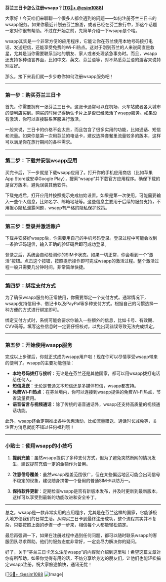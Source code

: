 **芬兰三日卡怎么注册wsapp？[[TG💪+ @esim1088](https://t.me/s/esim1088)]**

大家好！今天咱们来聊聊一个很多人都会遇到的问题——如何注册芬兰三日卡的wsapp服务。如果你最近计划去芬兰旅游，或者已经在芬兰旅行中，那这个话题一定对你很有帮助。不过在开始之前，先简单介绍一下wsapp是个啥。

wsapp其实是一个非常方便的应用程序，它能让你在芬兰使用本地号码接打电话、发送短信，还能享受免费的Wi-Fi热点。这对于刚到芬兰的人来说简直是救星，尤其是当你需要联系当地的朋友、家人或者处理紧急事务时。而且，wsapp还支持多种语言界面，比如中文、英文、芬兰语等，对不熟悉芬兰语的游客来说特别友好。

那么，接下来我们就一步步教你如何注册wsapp服务吧！

---

### 第一步：购买芬兰三日卡

首先，你需要拥有一张芬兰三日卡。这张卡通常可以在机场、火车站或者各大城市的便利店买到。购买的时候记得确认卡片上是否已经激活了wsapp服务。如果没有激活，你可以直接联系客服进行激活。

一般来说，三日卡的价格不会太贵，而且包含了很多实用的功能，比如通话、短信和流量。如果你是第一次用芬兰的电话卡，建议选择套餐里流量较多的版本，这样可以满足你在旅行期间的各种需求。

---

### 第二步：下载并安装wsapp应用

买完卡后，下一步就是下载wsapp应用了。打开你的手机应用商店（比如苹果App Store或安卓Google Play），搜索“wsapp”并下载官方应用程序。确保下载的是官方版本，避免误装其他软件。

下载完成后，打开应用并按照提示完成初始设置。如果是第一次使用，可能需要输入一些个人信息，比如名字、邮箱地址等。这些信息主要用于后续的服务支持，不用担心隐私泄露问题，wsapp有严格的隐私保护政策。

---

### 第三步：登录并激活账户

下载并安装好wsapp后，你需要用自己的手机号码登录。登录过程中可能会收到一条验证码短信，输入正确的验证码后即可成功登录。

登录之后，系统会自动检测你的SIM卡状态。如果一切正常，你会看到一个“激活”按钮。点击这个按钮，按照提示操作即可完成wsapp的激活过程。整个激活过程一般只需要几分钟时间，非常简单快捷。

---

### 第四步：绑定支付方式

为了确保wsapp服务的正常使用，你需要绑定一个支付方式。通常情况下，wsapp支持信用卡、借记卡以及PayPal等多种支付方式。根据自己的习惯选择一种方便的方式进行绑定即可。

绑定支付方式时，系统可能会要求你输入一些额外的信息，比如卡号、有效期、CVV码等。填写这些信息时一定要仔细核对，以免出现错误导致无法完成绑定。

---

### 第五步：开始使用wsapp服务

完成以上步骤后，你就正式成为wsapp用户啦！现在你可以尽情享受wsapp带来的便利了。wsapp的主要功能包括：

- **本地号码拨打与接听**：无论是在芬兰还是其他国家，都可以用wsapp拨打电话给任何人。
- **短信发送**：无论是普通文本短信还是多媒体短信，wsapp都支持。
- **免费Wi-Fi热点**：在芬兰境内，你可以连接到wsapp提供的免费Wi-Fi热点，节省流量费用。
- **语音留言与视频通话**：除了传统的语音通话外，wsapp还支持高质量的视频通话功能。

此外，wsapp还会定期推出各种优惠活动，比如流量赠送、通话时长减免等，关注官方消息就能不错过任何福利哦！

---

### 小贴士：使用wsapp的小技巧

1. **提前充值**：虽然wsapp提供了多种支付方式，但为了避免突然断网的情况发生，建议提前充值一定的金额作为备用。
   
2. **注意信号覆盖**：虽然wsapp覆盖范围很广，但在某些偏远地区可能会出现信号不稳定的现象，建议随身携带一个备用的普通SIM卡以防万一。

3. **保持软件更新**：定期检查wsapp是否有新版本发布，并及时更新到最新版本，这样可以享受到最新的功能改进和安全补丁。

---

总之，wsapp是一款非常实用的应用程序，尤其是在芬兰这样的国家，它能够极大地方便我们的日常生活。从购买三日卡到最终注册成功，整个流程其实并不复杂，只要按照上面的步骤一步一步来，相信每个人都能轻松搞定。

最后再强调一下，如果在注册过程中遇到任何问题，都可以随时联系wsapp的客服团队寻求帮助。他们的服务态度非常好，一定会尽力解决你的疑问。

好了，关于“芬兰三日卡怎么注册wsapp”的内容就介绍到这里啦！希望这篇文章对你有所帮助。如果你觉得有用的话，不妨分享给身边的朋友们，让他们也能轻松搞定wsapp注册。祝大家旅途愉快，通讯无忧！

[[TG💪+ @esim1088](https://t.me/s/esim1088) ![Image](https://i.postimg.cc/4NQfJmqS/Snipaste-2025-05-13-00-14-12.png)]